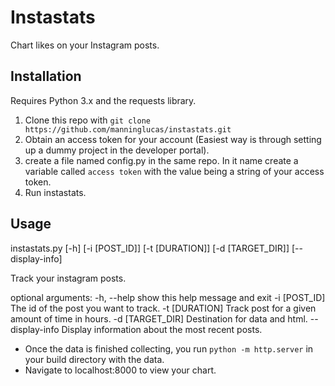 Instastats
=============
Chart likes on your Instagram posts.

## Installation
Requires Python 3.x and the requests library.

1. Clone this repo with `git clone https://github.com/manninglucas/instastats.git`
2. Obtain an access token for your account (Easiest way is through setting up a dummy project
in the developer portal).
3. create a file named config.py in the same repo. In it name create a variable called `access token`
with the value being a string of your access token.
4. Run instastats.

## Usage
instastats.py [-h] [-i [POST_ID]] [-t [DURATION]] [-d [TARGET_DIR]] 
    [--display-info]

Track your instagram posts.

optional arguments:
    -h, --help       show this help message and exit
    -i [POST_ID]     The id of the post you want to track.
    -t [DURATION]    Track post for a given amount of time in hours.
    -d [TARGET_DIR]  Destination for data and html.
    --display-info   Display information about the most recent posts.

- Once the data is finished collecting, you run `python -m http.server` in your
build directory with the data.
- Navigate to localhost:8000 to view your chart.
